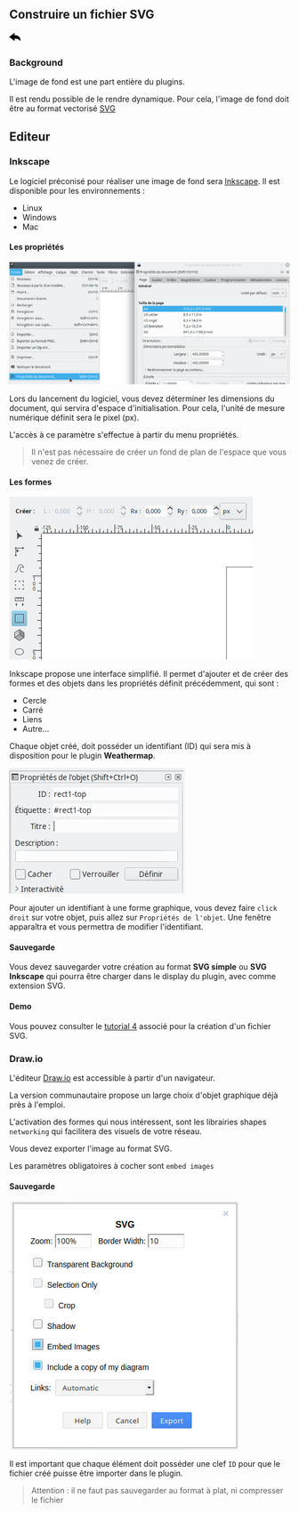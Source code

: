 
## Construire un fichier SVG
[![](../../screenshots/other/Go-back.png)](README.md)

### Background

L'image de fond est une part entière du plugins.

Il est rendu possible de le rendre dynamique. Pour cela, l'image de fond doit être au format vectorisé [SVG](https://fr.wikipedia.org/wiki/Scalable_Vector_Graphics)


## Editeur

### Inkscape

Le logiciel préconisé pour réaliser une image de fond sera [Inkscape](https://inkscape.org). Il est disponible pour les environnements :

  - Linux
  - Windows
  - Mac

#### Les propriétés

![proprietes inkscape](../../screenshots/appendix/inkscape-proprietes.jpg)

Lors du lancement du logiciel, vous devez déterminer les dimensions du document, qui servira d'espace d'initialisation. Pour cela, l'unité de mesure numérique définit sera le pixel (px).

L'accès à ce paramètre s'effectue à partir du menu propriétés.


> Il n'est pas nécessaire de créer un fond de plan de l'espace que vous venez de créer.


#### Les formes

![inkscape forme](../../screenshots/appendix/inskcape-formes.jpg)

Inkscape propose une interface simplifié. Il permet d'ajouter et de créer des formes et des objets dans les propriétés définit précédemment, qui sont : 

  - Cercle
  - Carré
  - Liens
  - Autre...

  
Chaque objet créé, doit posséder un identifiant (ID) qui sera mis à disposition pour le plugin **Weathermap**.


![inkscape id](../../screenshots/appendix/inkscape-id.jpg)


Pour ajouter un identifiant à une forme graphique, vous devez faire `click droit` sur votre objet, puis allez sur `Propriétés de l'objet`. Une fenêtre apparaîtra et vous permettra de modifier l'identifiant.


  
#### Sauvegarde

Vous devez sauvegarder votre création au format **SVG simple** ou **SVG Inkscape** qui pourra être charger dans le display du plugin, avec comme extension SVG.

#### Demo

Vous pouvez consulter le [tutorial 4](../demo/tutorial04.md) associé pour la création d'un fichier SVG.


### Draw.io

L'éditeur [Draw.io](https://draw.io/) est accessible à partir d'un navigateur.

La version communautaire propose un large choix d'objet graphique déjà près à l'emploi. 

L'activation des formes qui nous intéressent, sont les librairies shapes `networking` qui facilitera des visuels de votre réseau.

Vous devez exporter l'image au format SVG.

Les paramètres obligatoires à cocher sont  `embed images`


#### Sauvegarde

![main metric](../../screenshots/appendix/draw-export-svg.jpg)


Il est important que chaque élément doit posséder une clef `ID` pour que le fichier créé puisse être importer dans le plugin.


> Attention : 
> il ne faut pas sauvegarder au format à plat, ni compresser le fichier
